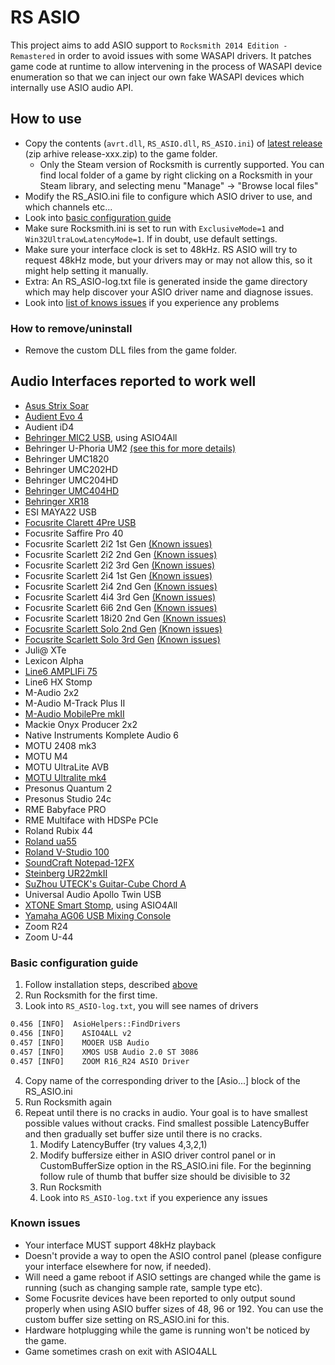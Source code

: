 # RS ASIO

This project aims to add ASIO support to `Rocksmith 2014 Edition - Remastered` in order to avoid issues with some WASAPI drivers.
It patches game code at runtime to allow intervening in the process of WASAPI device enumeration so that we can inject our own fake WASAPI devices which internally use ASIO audio API.

## How to use

- Copy the contents (`avrt.dll`, `RS_ASIO.dll`, `RS_ASIO.ini`) of [latest release](https://github.com/mdias/rs_asio/releases/latest) (zip arhive release-xxx.zip) to the game folder.
  - Only the Steam version of Rocksmith is currently supported. You can find local folder of a game by right clicking on a Rocksmith in your Steam library, and selecting menu "Manage" -> "Browse local files"
- Modify the RS_ASIO.ini file to configure which ASIO driver to use, and which channels etc...
- Look into [basic configuration guide](#basic-configuration-guide)
- Make sure Rocksmith.ini is set to run with `ExclusiveMode=1` and `Win32UltraLowLatencyMode=1`. If in doubt, use default settings.
- Make sure your interface clock is set to 48kHz. RS ASIO will try to request 48kHz mode, but your drivers may or may not allow this, so it might help setting it manually.
- Extra: An RS_ASIO-log.txt file is generated inside the game directory which may help discover your ASIO driver name and diagnose issues.
- Look into [list of knows issues](#known-issues) if you experience any problems

### How to remove/uninstall

- Remove the custom DLL files from the game folder.

## Audio Interfaces reported to work well

- [Asus Strix Soar](docs/asus_strix_soar/README.md)
- [Audient Evo 4](docs/audient_evo_4/README.md)
- Audient iD4
- [Behringer MIC2 USB](docs/behringer_mic2usb/README.md), using ASIO4All
- Behringer U-Phoria UM2 [(see this for more details)](https://github.com/mdias/rs_asio/issues/7)
- Behringer UMC1820
- Behringer UMC202HD
- Behringer UMC204HD
- [Behringer UMC404HD](https://github.com/mdias/rs_asio/issues/13)
- [Behringer XR18](https://github.com/mdias/rs_asio/issues/72)
- ESI MAYA22 USB
- [Focusrite Clarett 4Pre USB](https://github.com/mdias/rs_asio/issues/42)
- Focusrite Saffire Pro 40
- Focusrite Scarlett 2i2 1st Gen [(Known issues)](#known-issues)
- Focusrite Scarlett 2i2 2nd Gen [(Known issues)](#known-issues)
- Focusrite Scarlett 2i2 3rd Gen [(Known issues)](#known-issues)
- Focusrite Scarlett 2i4 1st Gen [(Known issues)](#known-issues)
- Focusrite Scarlett 2i4 2nd Gen [(Known issues)](#known-issues)
- Focusrite Scarlett 4i4 3rd Gen [(Known issues)](#known-issues)
- Focusrite Scarlett 6i6 2nd Gen [(Known issues)](#known-issues)
- Focusrite Scarlett 18i20 2nd Gen [(Known issues)](#known-issues)
- [Focusrite Scarlett Solo 2nd Gen](docs/focusrite_solo/README.md) [(Known issues)](#known-issues)
- [Focusrite Scarlett Solo 3rd Gen](docs/focusrite_solo/README.md) [(Known issues)](#known-issues)
- Juli@ XTe
- Lexicon Alpha
- [Line6 AMPLIFi 75](https://github.com/mdias/rs_asio/issues/97)
- Line6 HX Stomp
- M-Audio 2x2
- M-Audio M-Track Plus II
- [M-Audio MobilePre mkII](https://github.com/mdias/rs_asio/issues/15)
- Mackie Onyx Producer 2x2
- Native Instruments Komplete Audio 6
- MOTU 2408 mk3
- MOTU M4
- MOTU UltraLite AVB
- [MOTU Ultralite mk4](https://github.com/mdias/rs_asio/issues/95)
- Presonus Quantum 2
- Presonus Studio 24c
- RME Babyface PRO
- RME Multiface with HDSPe PCIe
- Roland Rubix 44
- [Roland ua55](docs/roland_ua_55/README.md)
- [Roland V-Studio 100](https://github.com/mdias/rs_asio/issues/91)
- [SoundCraft Notepad-12FX](https://github.com/mdias/rs_asio/issues/86)
- [Steinberg UR22mkII](docs/steinberg_ur12/README.md)
- [SuZhou UTECK's Guitar-Cube Chord A](https://github.com/mdias/rs_asio/issues/92)
- Universal Audio Apollo Twin USB
- [XTONE Smart Stomp](docs/xtone_smartstomp/README.md), using ASIO4All
- [Yamaha AG06 USB Mixing Console](https://github.com/mdias/rs_asio/issues/81)
- Zoom R24
- Zoom U-44

### Basic configuration guide

1. Follow installation steps, described [above](#how-to-use)
1. Run Rocksmith for the first time.
1. Look into `RS_ASIO-log.txt`, you will see names of drivers

```txt
0.456 [INFO]  AsioHelpers::FindDrivers
0.456 [INFO]    ASIO4ALL v2
0.457 [INFO]    MOOER USB Audio
0.457 [INFO]    XMOS USB Audio 2.0 ST 3086
0.457 [INFO]    ZOOM R16_R24 ASIO Driver
```

4. Copy name of the corresponding driver to the [Asio...] block of the RS_ASIO.ini
1. Run Rocksmith again
1. Repeat until there is no cracks in audio. Your goal is to have smallest possible values without cracks. Find smallest possible LatencyBuffer and then gradually set buffer size until there is no cracks.
    1. Modify LatencyBuffer (try values 4,3,2,1)
    1. Modify buffersize either in ASIO driver control panel or in CustomBufferSize option in the RS_ASIO.ini file. For the beginning follow rule of thumb that buffer size should be divisible to 32
    1. Run Rocksmith
    1. Look into `RS_ASIO-log.txt` if you experience any issues

### Known issues

- Your interface MUST support 48kHz playback
- Doesn't provide a way to open the ASIO control panel (please configure your interface elsewhere for now, if needed).
- Will need a game reboot if ASIO settings are changed while the game is running (such as changing sample rate, sample type etc).
- Some Focusrite devices have been reported to only output sound properly when using ASIO buffer sizes of 48, 96 or 192. You can use the custom buffer size setting on RS_ASIO.ini for this.
- Hardware hotplugging while the game is running won't be noticed by the game.
- Game sometimes crash on exit with ASIO4ALL
